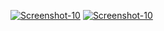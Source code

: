 <a href="https://image.prntscr.com/image/TNvTZMQnQP2HCK6WjFYB-Q.png"><img src="https://image.prntscr.com/image/TNvTZMQnQP2HCK6WjFYB-Q.png" alt="Screenshot-10" border="0"></a>
<a href="https://image.prntscr.com/image/Kjny2ACYQZmIKc9vkTZVqA.png"><img src="https://image.prntscr.com/image/Kjny2ACYQZmIKc9vkTZVqA.png" alt="Screenshot-10" border="0"></a>
